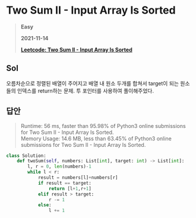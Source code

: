 # Two Sum II - Input Array Is Sorted
> **Easy**
>
> **2021-11-14**
>
> **[Leetcode: Two Sum II - Input Array Is Sorted](https://leetcode.com/problems/two-sum-ii-input-array-is-sorted)**


## Sol

오름차순으로 정렬된 배열이 주어지고 배열 내 원소 두개를 합쳐서 target이 되는 원소들의 인덱스를 return하는 문제. 투 포인터를 사용하여 풀이해주었다.

## 답안
> Runtime: 56 ms, faster than 95.98% of Python3 online submissions for Two Sum II - Input Array Is Sorted.  
> Memory Usage: 14.6 MB, less than 63.45% of Python3 online submissions for Two Sum II - Input Array Is Sorted.
```python
class Solution:
    def twoSum(self, numbers: List[int], target: int) -> List[int]:
        l, r = 0, len(numbers)-1
        while l < r:
            result = numbers[l]+numbers[r]
            if result == target:
                return [l+1,r+1]
            elif result > target:
                r -= 1
            else:
                l += 1
            
```